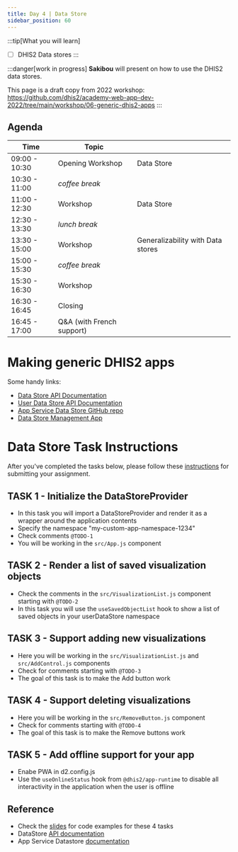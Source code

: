 ```yaml
---
title: Day 4 | Data Store
sidebar_position: 60
---
```


:::tip[What you will learn]
- [ ] DHIS2 Data stores
:::

:::danger[work in progress]
**Sakibou** will present on how to use the DHIS2 data stores.

This page is a draft copy from 2022 workshop: https://github.com/dhis2/academy-web-app-dev-2022/tree/main/workshop/06-generic-dhis2-apps
:::

## Agenda
| Time | Topic | |
| --- | --- | --- |
| 09:00 - 10:30 | Opening Workshop | Data Store |
| 10:30 - 11:00 | _coffee break_ | |
| 11:00 - 12:30 | Workshop | Data Store |
| 12:30 - 13:30 | _lunch break_ | |
| 13:30 - 15:00 | Workshop | Generalizability with Data stores |
| 15:00 - 15:30 | _coffee break_ | |
| 15:30 - 16:30 | Workshop | |
| 16:30 - 16:45 | Closing | |
| 16:45 - 17:00 | Q&A (with French support) | |

# Making generic DHIS2 apps

Some handy links:

-   [Data Store API Documentation](https://docs.dhis2.org/en/develop/using-the-api/dhis-core-version-238/data-store.html)
-   [User Data Store API Documentation](https://docs.dhis2.org/en/develop/using-the-api/dhis-core-version-238/data-store.html#webapi_user_data_store)
-   [App Service Data Store GitHub repo](https://github.com/dhis2/app-service-datastore)
-   [Data Store Management App](https://academy.demos.dhis2.org/web-app/dhis-web-datastore/index.html#/)

# Data Store Task Instructions

After you've completed the tasks below, please follow these [instructions](../resources/set_up_fork.md#how-to-submit-assignments) for submitting your assignment.

## TASK 1 - Initialize the DataStoreProvider

- In this task you will import a DataStoreProvider and render it as a wrapper around the application contents
- Specify the namespace "my-custom-app-namespace-1234"
- Check comments `@TODO-1`
- You will be working in the `src/App.js` component

## TASK 2 - Render a list of saved visualization objects

- Check the comments in the `src/VisualizationList.js` component starting with `@TODO-2`
- In this task you will use the `useSavedObjectList` hook to show a list of saved objects in your userDataStore namespace

## TASK 3 - Support adding new visualizations

- Here you will be working in the `src/VisualizationList.js` and `src/AddControl.js` components
- Check for comments starting with `@TODO-3`
- The goal of this task is to make the Add button work

## TASK 4 - Support deleting visualizations

- Here you will be working in the `src/RemoveButton.js` component
- Check for comments starting with `@TODO-4`
- The goal of this task is to make the Remove buttons work

## TASK 5 - Add offline support for your app

- Enabe PWA in d2.config.js
- Use the `useOnlineStatus` hook from `@dhis2/app-runtime` to disable all interactivity in the application when the user is offline

## Reference

- Check the [slides](https://docs.google.com/presentation/d/1OHwNn4TABl4dRoTTAAmyDw3GQo41HGgmAZ4MaTzbTmo/edit?usp=sharing) for code examples for these 4 tasks
- DataStore [API documentation](https://docs.dhis2.org/en/develop/using-the-api/dhis-core-version-236/data-store.html)
- App Service Datastore [documentation](https://github.com/dhis2/app-service-datastore)
